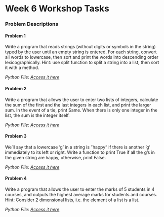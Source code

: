 # Week 6 Workshop Tasks
### Problem Descriptions
#### Problem 1
Write a program that reads strings (without digits or symbols in the string) typed by the user until an empty string is entered.
For each string, convert all words to lowercase, then sort and print the words into descending order lexicographically.
Hint: use split function to split a string into a list, then sort it with a method.

*Python File: [Access it here](week6_problem1.py)*

#### Problem 2
Write a program that allows the user to enter two lists of integers, calculate the sum of the first and the last integers in each list, and print the larger sum.
In the event of a tie, print Same. When there is only one integer in the list, the sum is the integer itself.

*Python File: [Access it here](week6_problem2.py)*

#### Problem 3
We’ll say that a lowercase ’g’ in a string is ”happy” if there is another ’g’ immediately to its left or right.
Write a function to print True if all the g’s in the given string are happy, otherwise, print False.

*Python File: [Access it here](week6_problem3.py)*

#### Problem 4
Write a program that allows the user to enter the marks of 5 students in 4 courses, and outputs the highest average marks for students and courses.
Hint: Consider 2 dimensional lists, i.e. the element of a list is a list.

*Python File: [Access it here](week6_problem4.py)*